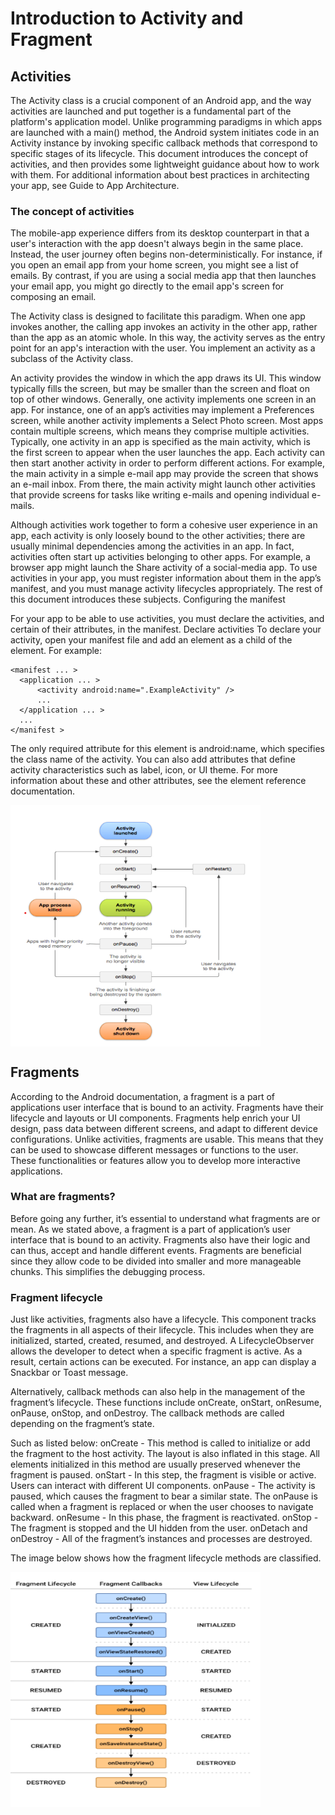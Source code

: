 # Introduction to Activity and Fragment

## Activities

The Activity class is a crucial component of an Android app, and the way activities are launched and put together is a fundamental part of the platform's application model. Unlike programming paradigms in which apps are launched with a main() method, the Android system initiates code in an Activity instance by invoking specific callback methods that correspond to specific stages of its lifecycle.
This document introduces the concept of activities, and then provides some lightweight guidance about how to work with them. For additional information about best practices in architecting your app, see Guide to App Architecture.

### The concept of activities
The mobile-app experience differs from its desktop counterpart in that a user's interaction with the app doesn't always begin in the same place. Instead, the user journey often begins non-deterministically. For instance, if you open an email app from your home screen, you might see a list of emails. By contrast, if you are using a social media app that then launches your email app, you might go directly to the email app's screen for composing an email.

The Activity class is designed to facilitate this paradigm. When one app invokes another, the calling app invokes an activity in the other app, rather than the app as an atomic whole. In this way, the activity serves as the entry point for an app's interaction with the user. You implement an activity as a subclass of the Activity class.

An activity provides the window in which the app draws its UI. This window typically fills the screen, but may be smaller than the screen and float on top of other windows. Generally, one activity implements one screen in an app. For instance, one of an app’s activities may implement a Preferences screen, while another activity implements a Select Photo screen.
Most apps contain multiple screens, which means they comprise multiple activities. Typically, one activity in an app is specified as the main activity, which is the first screen to appear when the user launches the app. Each activity can then start another activity in order to perform different actions. For example, the main activity in a simple e-mail app may provide the screen that shows an e-mail inbox. From there, the main activity might launch other activities that provide screens for tasks like writing e-mails and opening individual e-mails.

Although activities work together to form a cohesive user experience in an app, each activity is only loosely bound to the other activities; there are usually minimal dependencies among the activities in an app. In fact, activities often start up activities belonging to other apps. For example, a browser app might launch the Share activity of a social-media app.
To use activities in your app, you must register information about them in the app’s manifest, and you must manage activity lifecycles appropriately. The rest of this document introduces these subjects.
Configuring the manifest 

For your app to be able to use activities, you must declare the activities, and certain of their attributes, in the manifest.
Declare activities
To declare your activity, open your manifest file and add an <activity> element as a child of the <application> element. For example:


```android
<manifest ... >
  <application ... >
      <activity android:name=".ExampleActivity" />
      ...
  </application ... >
  ...
</manifest >

```

The only required attribute for this element is android:name, which specifies the class name of the activity. You can also add attributes that define activity characteristics such as label, icon, or UI theme. For more information about these and other attributes, see the <activity> element reference documentation.

<img align="center" src="./images/acitivity.png" width=400>

## Fragments

According to the Android documentation, a fragment is a part of applications user interface that is bound to an activity. Fragments have their lifecycle and layouts or UI components. Fragments help enrich your UI design, pass data between different screens, and adapt to different device configurations.
Unlike activities, fragments are usable. This means that they can be used to showcase different messages or functions to the user. These functionalities or features allow you to develop more interactive applications.

### What are fragments?
Before going any further, it’s essential to understand what fragments are or mean. As we stated above, a fragment is a part of application’s user interface that is bound to an activity. Fragments also have their logic and can thus, accept and handle different events. Fragments are beneficial since they allow code to be divided into smaller and more manageable chunks.
This simplifies the debugging process.

### Fragment lifecycle
Just like activities, fragments also have a lifecycle. This component tracks the fragments in all aspects of their lifecycle. This includes when they are initialized, started, created, resumed, and destroyed. A LifecycleObserver allows the developer to detect when a specific fragment is active. As a result, certain actions can be executed. For instance, an app can display a Snackbar or Toast message.

Alternatively, callback methods can also help in the management of the fragment’s lifecycle. These functions include onCreate, onStart, onResume, onPause, onStop, and onDestroy. The callback methods are called depending on the fragment’s state.

Such as listed below: onCreate - This method is called to initialize or add the fragment to the host activity. The layout is also inflated in this stage. All elements initialized in this method are usually preserved whenever the fragment is paused. onStart - In this step, the fragment is visible or active. Users can interact with different UI components. onPause - The activity is paused, which causes the fragment to bear a similar state. The onPause is called when a fragment is replaced or when the user chooses to navigate backward. onResume - In this phase, the fragment is reactivated. onStop - The fragment is stopped and the UI hidden from the user. onDetach and onDestroy - All of the fragment’s instances and processes are destroyed.

The image below shows how the fragment lifecycle methods are classified.

<img align="center" src="./images/fragment.png" width=400>


